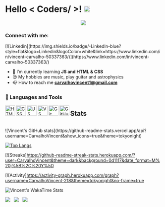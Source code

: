 <h1> Hello < Coders/ >! <img src = "https://raw.githubusercontent.com/MartinHeinz/MartinHeinz/master/wave.gif" width = 20px> </h1>
<p align='center'>
<img src="https://readme-typing-svg.herokuapp.com?color=%001390&size=25&center=true&vCenter=true&width=433&height=75&lines=I'm+Vincent+Carvalho;Frontend+Developer+Student;Guitar+Teacher;">
</p>
<p align='center'>

<h3 align="left">Connect with me:</h3>
[![Linkedin](https://img.shields.io/badge/-LinkedIn-blue?style=flat&logo=Linkedin&logoColor=white&link=https://www.linkedin.com/in/vincent-carvalho-50337363/)](https://www.linkedin.com/in/vincent-carvalho-50337363/)


- 🌱 I’m currently learning **JS and HTML & CSS**
- 😍 My hobbies are music, play guitar and astrophysics
- 📪 How to reach me **carvalhovincent1@gmail.com**

### 📐 Languages and Tools

<img align="left" height="32px" width="32px" alt="HTML logo" src="https://bit.ly/3gP4Qgx">
<img align="left" height="32px" width="32px" alt="CSS logo" src="https://bit.ly/37iML7j">
<img align="left" height="32px" width="32px" alt="JS logo" src="https://bit.ly/3r1kzxY">
<img align="left" height="32px" width="32px" alt="VS Сode logo" src="https://bit.ly/3qZmQcU">
<img align="left" height="32px" width="32px" alt="Git logo" src="https://bit.ly/34ayuYn">
<img align="left" height="32px" width="32px" alt="GitHub logo" src="https://bit.ly/3nlY4kZ">

## Stats
<br>
![Vincent's GitHub stats](https://github-readme-stats.vercel.app/api?username=CarvalhoVincent&show_icons=true&theme=tokyonight)

[![Top Langs](https://github-readme-stats.vercel.app/api/top-langs/?username=CarvalhoVincent&layout=compact&theme=tokyonight)](https://github.com/anuraghazra/github-readme-stats)


[![Streaks]https://github-readme-streak-stats.herokuapp.com/?user=CarvalhoVincent&theme=dark&background=0d1117&date_format=M%20j%5B%2C%20Y%5D


[![Activity]https://activity-graph.herokuapp.com/graph?username=CarvalhoVincent-218&theme=tokyonight&no-frame=true


![Vincent's WakaTime Stats](https://github-readme-stats.vercel.app/api/wakatime?username=CarvalhoVincent&hide_border=true&v=2)



<img src="https://img.shields.io/badge/html5-%23E34F26.svg?style=for-the-badge&logo=html5&logoColor=white">&nbsp;&nbsp;
<img src="https://img.shields.io/badge/css3-%231572B6.svg?style=for-the-badge&logo=css3&logoColor=white">&nbsp;&nbsp;
<img src="https://img.shields.io/badge/javascript-%23323330.svg?style=for-the-badge&logo=javascript&logoColor=%23F7DF1E">&nbsp;&nbsp;